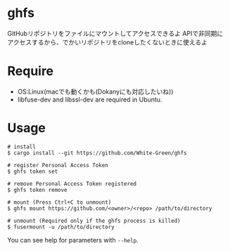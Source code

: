 # ghfs
GitHubリポジトリをファイルにマウントしてアクセスできるよ
APIで非同期にアクセスするから、でかいリポジトリをcloneしたくないときに使えるよ

# Require
- OS:Linux(macでも動くかも(Dokanyにも対応したいね))
- libfuse-dev and libssl-dev are required in Ubuntu.

# Usage
```
# install
$ cargo install --git https://github.com/White-Green/ghfs

# register Personal Access Token
$ ghfs token set

# remove Personal Access Token registered
$ ghfs token remove

# mount (Press Ctrl+C to unmount)
$ ghfs mount https://github.com/<owner>/<repo> /path/to/directory

# unmount (Required only if the ghfs process is killed)
$ fusermount -u /path/to/directory
```
You can see help for parameters with `--help`.
